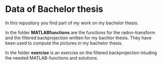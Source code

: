 # Data of Bachelor thesis

In this repository you find part of my work on my bachelor thesis.

In the folder **MATLABfunctions** are the functions for the radon-transform and the filtered backprojection written for my bachlor thesis. They have been used to compute the pictures in my bachelor thesis.

In the folder **exercise** is an exercise on the filtered backprojection inluding the needed MATLAB-functions and solutions.
